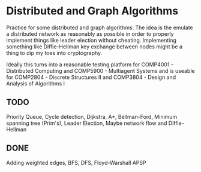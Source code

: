 # Distributed and Graph Algorithms

Practice for some distributed and graph algorithms. The idea is the emulate a distributed network as reasonably as possible in order to properly implement things like leader election without cheating. Implementing something like Diffie-Hellman key exchange between nodes might be a thing to dip my toes into cryptography.

Ideally this turns into a reasonable testing platform for COMP4001 - Distributed Computing and COMP5900 - Multiagent Systems and is useable for COMP2804 - Discrete Structures II and COMP3804 - Design and Analysis of Algorithms I



## TODO
Priority Queue, Cycle detection, Dijkstra, A*, Bellman-Ford, Minimum spanning tree (Prim's), Leader Election, Maybe network flow and Diffie-Hellman

## DONE
Adding weighted edges, BFS, DFS, Floyd-Warshall APSP